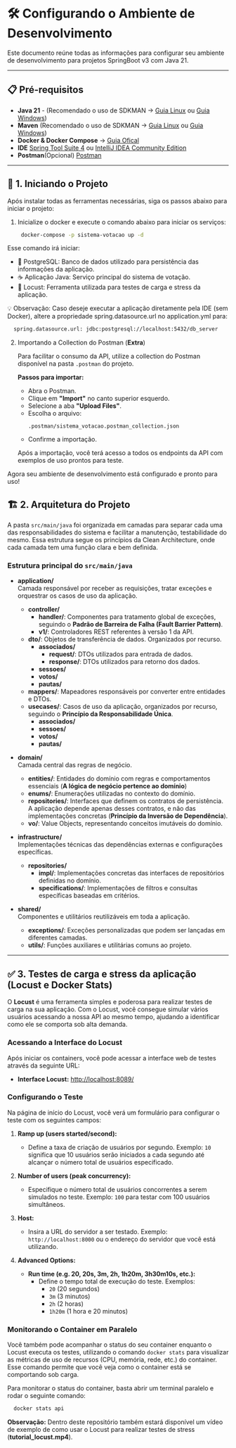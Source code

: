 # 🛠️ Configurando o Ambiente de Desenvolvimento

Este documento reúne todas as informações para configurar seu ambiente de desenvolvimento para projetos SpringBoot v3 com Java 21.

---

## 📋 Pré-requisitos

- **Java 21** - (Recomendado o uso de SDKMAN -> [Guia Linux](https://sdkman.io/) ou [Guia Windows](https://www.youtube.com/watch?v=hFiFQcfT9U0))
- **Maven** (Recomendado o uso de SDKMAN -> [Guia Linux](https://sdkman.io/) ou [Guia Windows](https://www.youtube.com/watch?v=hFiFQcfT9U0))
- **Docker & Docker Compose** -> [Guia Ofical](https://docs.docker.com/desktop/)
- **IDE** [Spring Tool Suite 4](https://spring.io/tools/) ou [IntelliJ IDEA Community Edition](https://www.jetbrains.com/idea/download)
- **Postman**(Opcional) [Postman](https://www.postman.com/downloads/) 

---

## 🚀 1. Iniciando o Projeto

Após instalar todas as ferramentas necessárias, siga os passos abaixo para iniciar o projeto:

1. Inicialize o docker e execute o comando abaixo para iniciar os serviços:
   ```sh
    docker-compose -p sistema-votacao up -d
   ```
  Esse comando irá iniciar:
  * 🐘 PostgreSQL: Banco de dados utilizado para persistência das informações da aplicação.
  * ☕ Aplicação Java: Serviço principal do sistema de votação.
  * 🧪 Locust: Ferramenta utilizada para testes de carga e stress da aplicação.

  💡 Observação: Caso deseje executar a aplicação diretamente pela IDE (sem Docker), altere a propriedade spring.datasource.url no application.yml para:
  ```sh
    spring.datasource.url: jdbc:postgresql://localhost:5432/db_server
   ```

2. Importando a Collection do Postman (**Extra**)

   Para facilitar o consumo da API, utilize a collection do Postman disponível na pasta `.postman` do projeto.

   **Passos para importar:**

   - Abra o Postman.
   - Clique em **"Import"** no canto superior esquerdo.
   - Selecione a aba **"Upload Files"**.
   - Escolha o arquivo:  
     ```
     .postman/sistema_votacao.postman_collection.json
     ```
   - Confirme a importação.

   Após a importação, você terá acesso a todos os endpoints da API com exemplos de uso prontos para teste.

Agora seu ambiente de desenvolvimento está configurado e pronto para uso!

## 🏗️ 2. Arquitetura do Projeto

A pasta `src/main/java` foi organizada em camadas para separar cada uma das responsabilidades do sistema e facilitar a manutenção, testabilidade do mesmo. Essa estrutura segue os princípios da Clean Architecture, onde cada camada tem uma função clara e bem definida.

### Estrutura principal do `src/main/java`

- **application/**  
  Camada responsável por receber as requisições, tratar exceções e orquestrar os casos de uso da aplicação.  
  - **controller/**  
    - **handler/**: Componentes para tratamento global de exceções, seguindo o **Padrão de Barreira de Falha (Fault Barrier Pattern)**.  
    - **v1/**: Controladores REST referentes à versão 1 da API.  
  - **dto/**: Objetos de transferência de dados. Organizados por recurso.  
    - **associados/**  
      - **request/**: DTOs utilizados para entrada de dados.  
      - **response/**: DTOs utilizados para retorno dos dados.  
    - **sessoes/**  
    - **votos/**  
    - **pautas/**
  - **mappers/**: Mapeadores responsáveis por converter entre entidades e DTOs.  
  - **usecases/**: Casos de uso da aplicação, organizados por recurso, seguindo o **Princípio da Responsabilidade Única**.  
    - **associados/**  
    - **sessoes/**  
    - **votos/**  
    - **pautas/**

- **domain/**  
  Camada central das regras de negócio.  
  - **entities/**: Entidades do domínio com regras e comportamentos essenciais (**A lógica de negócio pertence ao domínio**)
  - **enums/**: Enumerações utilizadas no contexto do domínio.  
  - **repositories/**: Interfaces que definem os contratos de persistência. A aplicação depende apenas desses contratos, e não das implementações concretas (**Princípio da Inversão de Dependência**).
  - **vo/**: Value Objects, representando conceitos imutáveis do domínio.

- **infrastructure/**  
  Implementações técnicas das dependências externas e configurações específicas.  
  - **repositories/**  
    - **impl/**: Implementações concretas das interfaces de repositórios definidas no domínio.  
    - **specifications/**: Implementações de filtros e consultas específicas baseadas em critérios.  

- **shared/**  
  Componentes e utilitários reutilizáveis em toda a aplicação.  
  - **exceptions/**: Exceções personalizadas que podem ser lançadas em diferentes camadas.  
  - **utils/**: Funções auxiliares e utilitárias comuns ao projeto.

---

## ✅ 3. Testes de carga e stress da aplicação (Locust e Docker Stats)

O **Locust** é uma ferramenta simples e poderosa para realizar testes de carga na sua aplicação. Com o Locust, você consegue simular vários usuários acessando a nossa API ao mesmo tempo, ajudando a identificar como ele se comporta sob alta demanda. 

### Acessando a Interface do Locust

Após iniciar os containers, você pode acessar a interface web de testes através da seguinte URL:

- **Interface Locust:** [http://localhost:8089/](http://localhost:8089/)

### Configurando o Teste

Na página de início do Locust, você verá um formulário para configurar o teste com os seguintes campos:

1. **Ramp up (users started/second):**
   - Define a taxa de criação de usuários por segundo. Exemplo: `10` significa que 10 usuários serão iniciados a cada segundo até alcançar o número total de usuários especificado.

2. **Number of users (peak concurrency):**
   - Especifique o número total de usuários concorrentes a serem simulados no teste. Exemplo: `100` para testar com 100 usuários simultâneos.

3. **Host:**
   - Insira a URL do servidor a ser testado. Exemplo: `http://localhost:8000` ou o endereço do servidor que você está utilizando.

4. **Advanced Options:**
   - **Run time (e.g. 20, 20s, 3m, 2h, 1h20m, 3h30m10s, etc.):**
     - Define o tempo total de execução do teste. Exemplos:
       - `20` (20 segundos)
       - `3m` (3 minutos)
       - `2h` (2 horas)
       - `1h20m` (1 hora e 20 minutos)

### Monitorando o Container em Paralelo

Você também pode acompanhar o status do seu container enquanto o Locust executa os testes, utilizando o comando `docker stats` para visualizar as métricas de uso de recursos (CPU, memória, rede, etc.) do container. Esse comando permite que você veja como o container está se comportando sob carga.

Para monitorar o status do container, basta abrir um terminal paralelo e rodar o seguinte comando:

```bash
  docker stats api
```

**Observação:** Dentro deste repositório também estará disponível um vídeo de exemplo de como usar o Locust para realizar testes de stress (**tutorial_locust.mp4**).


